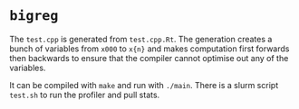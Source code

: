 # `bigreg`

The `test.cpp` is generated from `test.cpp.Rt`. The generation creates a bunch of variables from `x000` to `x{n}` and makes computation first forwards then backwards to ensure that the compiler cannot optimise out any of the variables.

It can be compiled with `make` and run with `./main`. There is a slurm script `test.sh` to run the profiler and pull stats.


